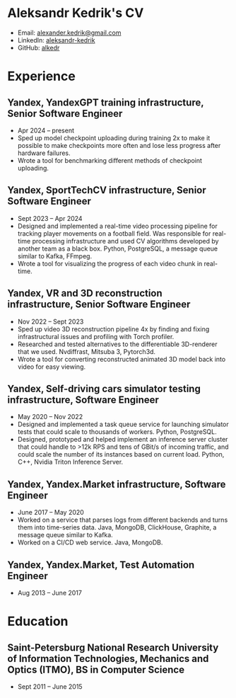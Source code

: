 # Aleksandr Kedrik's CV

- Email: [alexander.kedrik@gmail.com](mailto:alexander.kedrik@gmail.com)
- LinkedIn: [aleksandr-kedrik](https://linkedin.com/in/aleksandr-kedrik)
- GitHub: [alkedr](https://github.com/alkedr)


# Experience

## Yandex, YandexGPT training infrastructure, Senior Software Engineer

- Apr 2024 – present
- Sped up model checkpoint uploading during training 2x to make it possible to make checkpoints more often and lose less progress after hardware failures.
- Wrote a tool for benchmarking different methods of checkpoint uploading.

## Yandex, SportTechCV infrastructure, Senior Software Engineer

- Sept 2023 – Apr 2024
- Designed and implemented a real-time video processing pipeline for tracking player movements on a football field. Was responsible for real-time processing infrastructure and used CV algorithms developed by another team as a black box. Python, PostgreSQL, a message queue similar to Kafka, FFmpeg.
- Wrote a tool for visualizing the progress of each video chunk in real-time.

## Yandex, VR and 3D reconstruction infrastructure, Senior Software Engineer

- Nov 2022 – Sept 2023
- Sped up video 3D reconstruction pipeline 4x by finding and fixing infrastructural issues and profiling with Torch profiler.
- Researched and tested alternatives to the differentiable 3D-renderer that we used. Nvdiffrast, Mitsuba 3, Pytorch3d.
- Wrote a tool for converting reconstructed animated 3D model back into video for easy viewing.

## Yandex, Self-driving cars simulator testing infrastructure, Software Engineer

- May 2020 – Nov 2022
- Designed and implemented a task queue service for launching simulator tests that could scale to thousands of workers. Python, PostgreSQL.
- Designed, prototyped and helped implement an inference server cluster that could handle to >12k RPS and tens of GBit/s of incoming traffic, and could scale the number of its instances based on current load. Python, C++, Nvidia Triton Inference Server.

## Yandex, Yandex.Market infrastructure, Software Engineer

- June 2017 – May 2020
- Worked on a service that parses logs from different backends and turns them into time-series data. Java, MongoDB, ClickHouse, Graphite, a message queue similar to Kafka.
- Worked on a CI/CD web service. Java, MongoDB.

## Yandex, Yandex.Market, Test Automation Engineer

- Aug 2013 – June 2017

# Education

## Saint-Petersburg National Research University of Information Technologies, Mechanics and Optics (ITMO), BS in Computer Science

- Sept 2011 – June 2015

